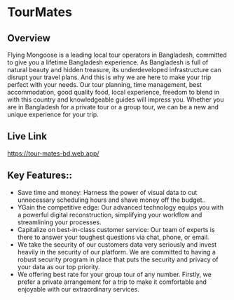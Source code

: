 # TourMates

## Overview

Flying Mongoose is a leading local tour operators in Bangladesh, committed to give you a lifetime Bangladesh experience. As Bangladesh is full of natural beauty and hidden treasure, its underdeveloped infrastructure can disrupt your travel plans. And this is why we are here to make your trip perfect with your needs. Our tour planning, time management, best accommodation, good quality food, local experience, freedom to blend in with this country and knowledgeable guides will impress you. Whether you are in Bangladesh for a private tour or a group tour, we can be a new and unique experience for your trip.

## Live Link

https://tour-mates-bd.web.app/
 
## Key Features::

 - Save time and money:  Harness the power of visual data to cut unnecessary scheduling hours and shave money off the budget..
 - YGain the competitive edge: Our advanced technology equips you with a powerful digital reconstruction, simplifying your workflow and streamlining your processes.
 - Capitalize on best-in-class customer service: Our team of experts is there to answer your toughest questions via chat, phone, or email.
 - We take the security of our customers data very seriously and invest heavily in the security of our platform. We are committed to having a robust security program in place that puts the security and privacy of your data as our top priority.
 - We offering best rate for your group tour of any number. Firstly, we prefer a private arrangement for a trip to make it comfortable and enjoyable with our extraordinary services.
  